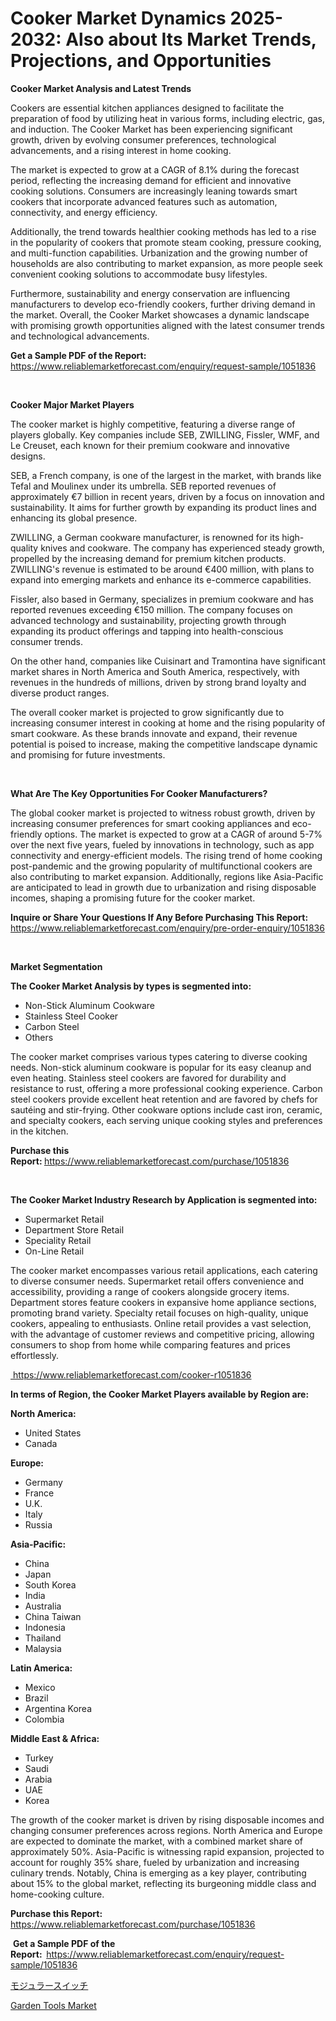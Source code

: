 <p><h1>Cooker Market Dynamics 2025-2032: Also about Its Market Trends, Projections, and Opportunities</h1></p><p><strong>Cooker Market Analysis and Latest Trends</strong></p>
<p><p>Cookers are essential kitchen appliances designed to facilitate the preparation of food by utilizing heat in various forms, including electric, gas, and induction. The Cooker Market has been experiencing significant growth, driven by evolving consumer preferences, technological advancements, and a rising interest in home cooking. </p><p>The market is expected to grow at a CAGR of 8.1% during the forecast period, reflecting the increasing demand for efficient and innovative cooking solutions. Consumers are increasingly leaning towards smart cookers that incorporate advanced features such as automation, connectivity, and energy efficiency. </p><p>Additionally, the trend towards healthier cooking methods has led to a rise in the popularity of cookers that promote steam cooking, pressure cooking, and multi-function capabilities. Urbanization and the growing number of households are also contributing to market expansion, as more people seek convenient cooking solutions to accommodate busy lifestyles. </p><p>Furthermore, sustainability and energy conservation are influencing manufacturers to develop eco-friendly cookers, further driving demand in the market. Overall, the Cooker Market showcases a dynamic landscape with promising growth opportunities aligned with the latest consumer trends and technological advancements.</p></p>
<p><strong>Get a Sample PDF of the Report:&nbsp;</strong> <a href="https://www.reliablemarketforecast.com/enquiry/request-sample/1051836?utm_campaign=1105&utm_medium=2&utm_source=Github&utm_content=ia&utm_term=07022025&utm_id=cooker">https://www.reliablemarketforecast.com/enquiry/request-sample/1051836</a></p>
<p>&nbsp;</p>
<p><strong>Cooker Major Market Players</strong></p>
<p><p>The cooker market is highly competitive, featuring a diverse range of players globally. Key companies include SEB, ZWILLING, Fissler, WMF, and Le Creuset, each known for their premium cookware and innovative designs.</p><p>SEB, a French company, is one of the largest in the market, with brands like Tefal and Moulinex under its umbrella. SEB reported revenues of approximately €7 billion in recent years, driven by a focus on innovation and sustainability. It aims for further growth by expanding its product lines and enhancing its global presence.</p><p>ZWILLING, a German cookware manufacturer, is renowned for its high-quality knives and cookware. The company has experienced steady growth, propelled by the increasing demand for premium kitchen products. ZWILLING's revenue is estimated to be around €400 million, with plans to expand into emerging markets and enhance its e-commerce capabilities.</p><p>Fissler, also based in Germany, specializes in premium cookware and has reported revenues exceeding €150 million. The company focuses on advanced technology and sustainability, projecting growth through expanding its product offerings and tapping into health-conscious consumer trends.</p><p>On the other hand, companies like Cuisinart and Tramontina have significant market shares in North America and South America, respectively, with revenues in the hundreds of millions, driven by strong brand loyalty and diverse product ranges.</p><p>The overall cooker market is projected to grow significantly due to increasing consumer interest in cooking at home and the rising popularity of smart cookware. As these brands innovate and expand, their revenue potential is poised to increase, making the competitive landscape dynamic and promising for future investments.</p></p>
<p>&nbsp;</p>
<p><strong>What Are The Key Opportunities For Cooker Manufacturers?</strong></p>
<p><p>The global cooker market is projected to witness robust growth, driven by increasing consumer preferences for smart cooking appliances and eco-friendly options. The market is expected to grow at a CAGR of around 5-7% over the next five years, fueled by innovations in technology, such as app connectivity and energy-efficient models. The rising trend of home cooking post-pandemic and the growing popularity of multifunctional cookers are also contributing to market expansion. Additionally, regions like Asia-Pacific are anticipated to lead in growth due to urbanization and rising disposable incomes, shaping a promising future for the cooker market.</p></p>
<p><strong>Inquire or Share Your Questions If Any Before Purchasing This Report:</strong> <a href="https://www.reliablemarketforecast.com/enquiry/pre-order-enquiry/1051836?utm_campaign=1105&utm_medium=2&utm_source=Github&utm_content=ia&utm_term=07022025&utm_id=cooker">https://www.reliablemarketforecast.com/enquiry/pre-order-enquiry/1051836</a></p>
<p>&nbsp;</p>
<p><strong>Market Segmentation</strong></p>
<p><strong>The Cooker Market Analysis by types is segmented into:</strong></p>
<p><ul><li>Non-Stick Aluminum Cookware</li><li>Stainless Steel Cooker</li><li>Carbon Steel</li><li>Others</li></ul></p>
<p><p>The cooker market comprises various types catering to diverse cooking needs. Non-stick aluminum cookware is popular for its easy cleanup and even heating. Stainless steel cookers are favored for durability and resistance to rust, offering a more professional cooking experience. Carbon steel cookers provide excellent heat retention and are favored by chefs for sautéing and stir-frying. Other cookware options include cast iron, ceramic, and specialty cookers, each serving unique cooking styles and preferences in the kitchen.</p></p>
<p><strong>Purchase this Report:&nbsp;</strong><a href="https://www.reliablemarketforecast.com/purchase/1051836?utm_campaign=1105&utm_medium=2&utm_source=Github&utm_content=ia&utm_term=07022025&utm_id=cooker">https://www.reliablemarketforecast.com/purchase/1051836</a></p>
<p>&nbsp;</p>
<p><strong>The Cooker Market Industry Research by Application is segmented into:</strong></p>
<p><ul><li>Supermarket Retail</li><li>Department Store Retail</li><li>Speciality Retail</li><li>On-Line Retail</li></ul></p>
<p><p>The cooker market encompasses various retail applications, each catering to diverse consumer needs. Supermarket retail offers convenience and accessibility, providing a range of cookers alongside grocery items. Department stores feature cookers in expansive home appliance sections, promoting brand variety. Specialty retail focuses on high-quality, unique cookers, appealing to enthusiasts. Online retail provides a vast selection, with the advantage of customer reviews and competitive pricing, allowing consumers to shop from home while comparing features and prices effortlessly.</p></p>
<p><a href="https://www.reliablemarketforecast.com/cooker-r1051836?utm_campaign=1105&utm_medium=2&utm_source=Github&utm_content=ia&utm_term=07022025&utm_id=cooker">&nbsp;https://www.reliablemarketforecast.com/cooker-r1051836</a></p>
<p><strong>In terms of Region, the Cooker Market Players available by Region are:</strong></p>
<p>
    <p> <strong> North America: </strong>
        <ul>
            <li>United States</li>
            <li>Canada</li>
        </ul>
        </p> 
    <p> <strong> Europe: </strong>
        <ul>
            <li>Germany</li>
            <li>France</li>
            <li>U.K.</li>
            <li>Italy</li>
            <li>Russia</li>
        </ul>
        </p> 
    <p> <strong> Asia-Pacific: </strong>
        <ul>
            <li>China</li>
            <li>Japan</li>
            <li>South Korea</li>
            <li>India</li>
            <li>Australia</li>
            <li>China Taiwan</li>
            <li>Indonesia</li>
            <li>Thailand</li>
            <li>Malaysia</li>
        </ul>
        </p> 
    <p> <strong> Latin America: </strong>
        <ul>
            <li>Mexico</li>
            <li>Brazil</li>
            <li>Argentina Korea</li>
            <li>Colombia</li>
        </ul>
        </p> 
    <p> <strong> Middle East & Africa: </strong>
        <ul>
            <li>Turkey</li>
            <li>Saudi</li>
            <li>Arabia</li>
            <li>UAE</li>
            <li>Korea</li>
        </ul>
    </p>
    </p>
<p><p>The growth of the cooker market is driven by rising disposable incomes and changing consumer preferences across regions. North America and Europe are expected to dominate the market, with a combined market share of approximately 50%. Asia-Pacific is witnessing rapid expansion, projected to account for roughly 35% share, fueled by urbanization and increasing culinary trends. Notably, China is emerging as a key player, contributing about 15% to the global market, reflecting its burgeoning middle class and home-cooking culture.</p></p>
<p><strong>Purchase this Report: </strong><a href="https://www.reliablemarketforecast.com/purchase/1051836?utm_campaign=1105&utm_medium=2&utm_source=Github&utm_content=ia&utm_term=07022025&utm_id=cooker">https://www.reliablemarketforecast.com/purchase/1051836</a></p>
<p>&nbsp;<strong>Get a Sample PDF of the Report:&nbsp;&nbsp;</strong><a href="https://www.reliablemarketforecast.com/enquiry/request-sample/1051836?utm_campaign=1105&utm_medium=2&utm_source=Github&utm_content=ia&utm_term=07022025&utm_id=cooker">https://www.reliablemarketforecast.com/enquiry/request-sample/1051836</a></p>
<p><strong></strong></p>
<p><p><a href="https://github.com/lababdou/Market-Research-Report-List-6/blob/main/727805635443.md?utm_campaign=1105&utm_medium=2&utm_source=Github&utm_content=ia&utm_term=07022025&utm_id=cooker">モジュラースイッチ</a></p><p><a href="https://github.com/prosalinda88/Market-Research-Report-List-7/blob/main/garden-tools-market.md?utm_campaign=1105&utm_medium=2&utm_source=Github&utm_content=ia&utm_term=07022025&utm_id=cooker">Garden Tools Market</a></p></p>